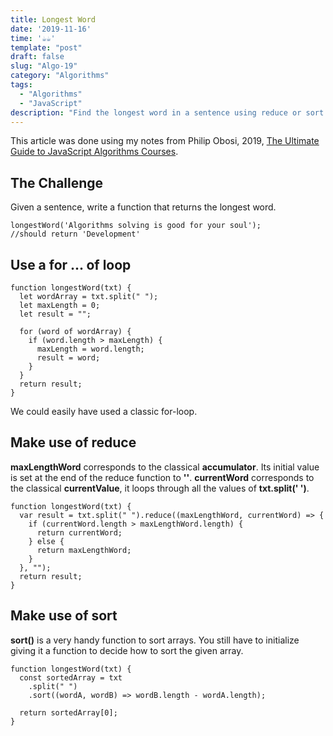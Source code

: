 ```yaml
---
title: Longest Word
date: '2019-11-16'
time: '☕️☕️'
template: "post"
draft: false
slug: "Algo-19"
category: "Algorithms"
tags:
  - "Algorithms"
  - "JavaScript"
description: "Find the longest word in a sentence using reduce or sort with Philip Oboso."
---
```


This article was done using my notes from Philip Obosi, 2019, [The Ultimate Guide to JavaScript Algorithms Courses](https://scotch.io/courses/the-ultimate-guide-to-javascript-algorithms).

## The Challenge

Given a sentence, write a function that returns the longest word.

```
longestWord('Algorithms solving is good for your soul');
//should return 'Development'
```

## Use a for ... of loop

```
function longestWord(txt) {
  let wordArray = txt.split(" ");
  let maxLength = 0;
  let result = "";

  for (word of wordArray) {
    if (word.length > maxLength) {
      maxLength = word.length;
      result = word;
    }
  }
  return result;
}
```

We could easily have used a classic for-loop.

## Make use of reduce

**maxLengthWord** corresponds to the classical **accumulator**. Its initial value is set at the end of the reduce function to **''**.
**currentWord** corresponds to the classical **currentValue**, it loops through all the values of **txt.split(' ')**.

```
function longestWord(txt) {
  var result = txt.split(" ").reduce((maxLengthWord, currentWord) => {
    if (currentWord.length > maxLengthWord.length) {
      return currentWord;
    } else {
      return maxLengthWord;
    }
  }, "");
  return result;
}
```

## Make use of sort

**sort()** is a very handy function to sort arrays. You still have to initialize giving it a function to decide how to sort the given array.

```
function longestWord(txt) {
  const sortedArray = txt
    .split(" ")
    .sort((wordA, wordB) => wordB.length - wordA.length);

  return sortedArray[0];
}
```

